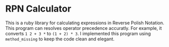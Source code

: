 RPN Calculator
==============
This is a ruby library for calculating expressions in Reverse Polish Notation.  This program can resolves operator precedence accuratly.  For example, it converts `1 2 + 3 *` to `(1 + 2) * 3`.  I implemented this program using `method_missing` to keep the code clean and elegant.
